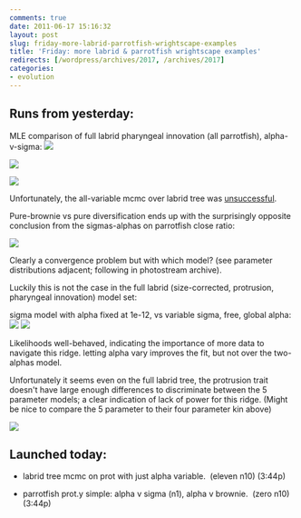 ```yaml
---
comments: true
date: 2011-06-17 15:16:32
layout: post
slug: friday-more-labrid-parrotfish-wrightscape-examples
title: 'Friday: more labrid & parrotfish wrightscape examples'
redirects: [/wordpress/archives/2017, /archives/2017]
categories:
- evolution
---
```


## Runs from yesterday:


MLE comparison of full labrid pharyngeal innovation (all parrotfish), alpha-v-sigma:
![]( http://farm3.staticflickr.com/2552/5841932378_a0d0db354d_o.png )

![]( http://farm6.staticflickr.com/5269/5841932492_6b82594000_o.png )

![]( http://farm6.staticflickr.com/5067/5841932260_a39578679e_o.png )


Unfortunately, the all-variable mcmc over labrid tree was [unsuccessful](http://www.flickr.com/photos/cboettig/5840779085).

Pure-brownie vs pure diversification ends up with the surprisingly opposite conclusion from the sigmas-alphas on parrotfish close ratio:

![]( http://farm6.staticflickr.com/5318/5840808653_2763f5c181_o.png )


Clearly a convergence problem but with which model?  (see parameter distributions adjacent; following in photostream archive).

Luckily this is not the case in the full labrid (size-corrected, protrusion, pharyngeal innovation) model set:

sigma model with alpha fixed at 1e-12, vs variable sigma, free, global alpha:
![]( http://farm3.staticflickr.com/2464/5842102715_f597833fe9_o.png )
 ![]( http://farm6.staticflickr.com/5067/5841932260_a39578679e_o.png )


Likelihoods well-behaved, indicating the importance of more data to navigate this ridge.  letting alpha vary improves the fit, but not over the two-alphas model.

Unfortunately it seems even on the full labrid tree, the protrusion trait doesn't have large enough differences to discriminate between the 5 parameter models; a clear indication of lack of power for this ridge.  (Might be nice to compare the 5 parameter to their four parameter kin above)

![]( http://farm4.staticflickr.com/3228/5842718351_c601022b2b_o.png )





## Launched today:





	
  * labrid tree mcmc on prot with just alpha variable.  (eleven n10) (3:44p)

	
  * parrotfish prot.y simple: alpha v sigma (n1), alpha v brownie.  (zero n10) (3:44p)


